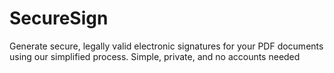 # SecureSign
Generate secure, legally valid electronic signatures for your PDF documents using our simplified process. Simple, private, and no accounts needed
